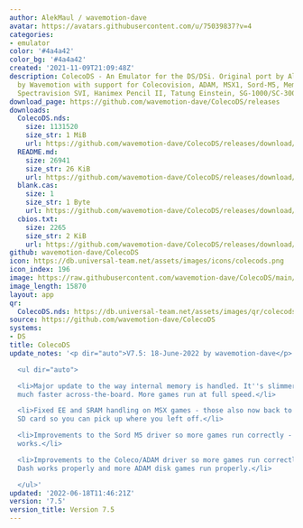 ```yaml
---
author: AlekMaul / wavemotion-dave
avatar: https://avatars.githubusercontent.com/u/75039837?v=4
categories:
- emulator
color: '#4a4a42'
color_bg: '#4a4a42'
created: '2021-11-09T21:09:48Z'
description: ColecoDS - An Emulator for the DS/DSi. Original port by Alekmaul. Phoenix-Edition
  by Wavemotion with support for Colecovision, ADAM, MSX1, Sord-M5, Memotech MTX,
  Spectravision SVI, Hanimex Pencil II, Tatung Einstein, SG-1000/SC-3000 and the Creativision.
download_page: https://github.com/wavemotion-dave/ColecoDS/releases
downloads:
  ColecoDS.nds:
    size: 1131520
    size_str: 1 MiB
    url: https://github.com/wavemotion-dave/ColecoDS/releases/download/7.5/ColecoDS.nds
  README.md:
    size: 26941
    size_str: 26 KiB
    url: https://github.com/wavemotion-dave/ColecoDS/releases/download/7.5/README.md
  blank.cas:
    size: 1
    size_str: 1 Byte
    url: https://github.com/wavemotion-dave/ColecoDS/releases/download/7.5/blank.cas
  cbios.txt:
    size: 2265
    size_str: 2 KiB
    url: https://github.com/wavemotion-dave/ColecoDS/releases/download/7.5/cbios.txt
github: wavemotion-dave/ColecoDS
icon: https://db.universal-team.net/assets/images/icons/colecods.png
icon_index: 196
image: https://raw.githubusercontent.com/wavemotion-dave/ColecoDS/main/arm9/gfx_data/pdev_tbg0.png
image_length: 15870
layout: app
qr:
  ColecoDS.nds: https://db.universal-team.net/assets/images/qr/colecods-nds.png
source: https://github.com/wavemotion-dave/ColecoDS
systems:
- DS
title: ColecoDS
update_notes: '<p dir="auto">V7.5: 18-June-2022 by wavemotion-dave</p>

  <ul dir="auto">

  <li>Major update to the way internal memory is handled. It''s slimmer, trimmer and
  much faster across-the-board. More games run at full speed.</li>

  <li>Fixed EE and SRAM handling on MSX games - those also now back to files on the
  SD card so you can pick up where you left off.</li>

  <li>Improvements to the Sord M5 driver so more games run correctly - Mahjong now
  works.</li>

  <li>Improvements to the Coleco/ADAM driver so more games run correctly. Boulder
  Dash works properly and more ADAM disk games run properly.</li>

  </ul>'
updated: '2022-06-18T11:46:21Z'
version: '7.5'
version_title: Version 7.5
---
```

